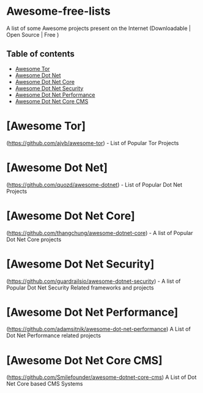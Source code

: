 # Awesome-free-lists
A list of some Awesome projects present on the Internet (Downloadable | Open Source | Free )


## Table of contents

  * [Awesome Tor](#Awesome-Tor)
  * [Awesome Dot Net](#Awesome-Dot-Net)
  * [Awesome Dot Net Core](#Awesome-Dot-Net-Core)
  * [Awesome Dot Net Security](#Awesome-Dot-Net-Security)
  * [Awesome Dot Net Performance](#Awesome-Dot-Net-Performance)
  * [Awesome Dot Net Core CMS](#Awesome-Dot-Net-Core-CMS)
 
# [Awesome Tor]
(https://github.com/ajvb/awesome-tor) - List of Popular Tor Projects
# [Awesome Dot Net]
(https://github.com/quozd/awesome-dotnet) - List of Popular Dot Net Projects
# [Awesome Dot Net Core]
(https://github.com/thangchung/awesome-dotnet-core) - A list of Popular Dot Net Core projects
# [Awesome Dot Net Security]
(https://github.com/guardrailsio/awesome-dotnet-security) - A list of Popular Dot Net Security Related frameworks and projects
# [Awesome Dot Net Performance]
(https://github.com/adamsitnik/awesome-dot-net-performance) A List of Dot Net Performance related projects
# [Awesome Dot Net Core CMS]
(https://github.com/Smilefounder/awesome-dotnet-core-cms) A List of Dot Net Core based CMS Systems

